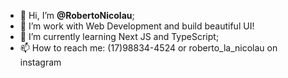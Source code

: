 - 👋 Hi, I’m **@RobertoNicolau**;
- 👀 I’m work with Web Development and build beautiful UI!
- 🌱 I’m currently learning Next JS and TypeScript;
- 📫 How to reach me: (17)98834-4524 or roberto_la_nicolau on instagram
